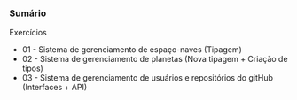 ### Sumário

Exercícios

* 01 - Sistema de gerenciamento de espaço-naves (Tipagem)
* 02 - Sistema de gerenciamento de planetas (Nova tipagem + Criação de tipos)
* 03 - Sistema de gerenciamento de usuários e repositórios do gitHub (Interfaces + API)
